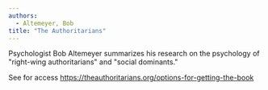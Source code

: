```yaml
---
authors:
  - Altemeyer, Bob
title: "The Authoritarians"
---
```


Psychologist Bob Altemeyer summarizes his research on the psychology
of "right-wing authoritarians" and "social dominants."

See for access https://theauthoritarians.org/options-for-getting-the-book
